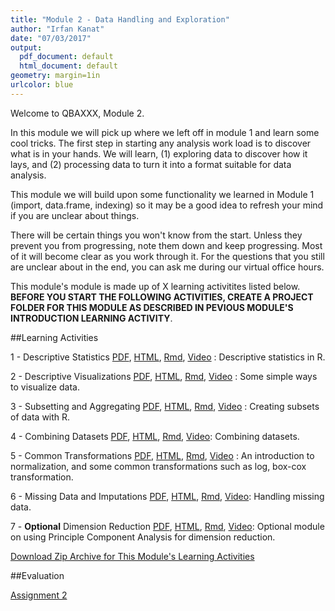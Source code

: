 ```yaml
---
title: "Module 2 - Data Handling and Exploration"
author: "Irfan Kanat"
date: "07/03/2017"
output:
  pdf_document: default
  html_document: default
geometry: margin=1in
urlcolor: blue
---
```


Welcome to QBAXXX, Module 2. 

In this module we will pick up where we left off in module 1 and learn some cool tricks. The first step in starting any analysis work load is to discover what is in your hands. We will learn, (1) exploring data to discover how it lays, and (2) processing data to turn it into a format suitable for data analysis.

This module we will build upon some functionality we learned in Module 1 (import, data.frame, indexing) so it may be a good idea to refresh your mind if you are unclear about things.

There will be certain things you won't know from the start. Unless they prevent you from progressing, note them down and keep progressing. Most of it will become clear as you work through it. For the questions that you still are unclear about in the end, you can ask me during our virtual office hours.

This module's module is made up of X learning activitites listed below. **BEFORE YOU START THE FOLLOWING ACTIVITIES, CREATE A PROJECT FOLDER FOR THIS MODULE AS DESCRIBED IN PEVIOUS MODULE'S INTRODUCTION LEARNING ACTIVITY**.

##Learning Activities

1 - Descriptive Statistics [PDF](1_Describe.pdf), [HTML](1_Describe.html), [Rmd](1_Describe.Rmd), [Video]() : Descriptive statistics in R. 

2 - Descriptive Visualizations [PDF](2_Visualization.pdf), [HTML](2_Visualization.html), [Rmd](2_Visualization.Rmd), [Video]() : Some simple ways to visualize data.

3 - Subsetting and Aggregating [PDF](3_Subsetting.pdf), [HTML](3_Subsetting.html), [Rmd](3_Subsetting.Rmd), [Video]() : Creating subsets of data with R.

4 - Combining Datasets [PDF](4_Combine.pdf), [HTML](4_Combine.html), [Rmd](4_Combine.Rmd), [Video](): Combining datasets.

5 - Common Transformations [PDF](5_Transformations.pdf), [HTML](5_Transformations.html), [Rmd](5_Transformations.Rmd), [Video]() : An introduction to normalization, and some common transformations such as log, box-cox transformation.

6 - Missing Data and Imputations [PDF](6_Missing.pdf), [HTML](6_Missing.html), [Rmd](6_Missing.Rmd), [Video](): Handling missing data.

7 - **Optional** Dimension Reduction [PDF](7_Dimension.pdf), [HTML](7_Dimension.html), [Rmd](7_Dimension.Rmd), [Video](): Optional module on using Principle Component Analysis for dimension reduction.


[Download Zip Archive for This Module's Learning Activities](Module_2.zip)

##Evaluation

[Assignment 2](Assignment_2.Rmd)
